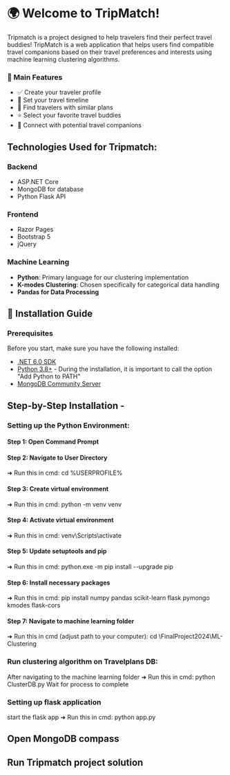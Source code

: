 # 🌍 Welcome to TripMatch! 

Tripmatch is a  project designed to help travelers find their perfect travel buddies!
TripMatch is a web application that helps users find compatible travel companions based on their travel preferences and interests using machine learning clustering algorithms.

### 🎯 Main Features
- ✅ Create your traveler profile
- 📅 Set your travel timeline
- 🤝 Find travelers with similar plans
- ⭐ Select your favorite travel buddies
- 📱 Connect with potential travel companions


## Technologies Used for Tripmatch:

### Backend
- ASP.NET Core
- MongoDB for database
- Python Flask API

### Frontend
- Razor Pages
- Bootstrap 5
- jQuery

### Machine Learning
- **Python**: Primary language for our clustering implementation
- **K-modes Clustering**: Chosen specifically for categorical data handling
- **Pandas for Data Processing**


## 🚀 Installation Guide

### Prerequisites
Before you start, make sure you have the following installed:
- [.NET 6.0 SDK](https://dotnet.microsoft.com/download/dotnet/6.0)
- [Python 3.8+](https://www.python.org/downloads/) - During the installation, it is important to call the option "Add Python to PATH"
- [MongoDB Community Server](https://www.mongodb.com/try/download/community)

## Step-by-Step Installation - 
### Setting up the Python Environment:
#### Step 1: Open Command Prompt
#### Step 2: Navigate to User Directory
➜ Run this in cmd: cd %USERPROFILE%
#### Step 3: Create virtual environment
➜ Run this in cmd: python -m venv venv
#### Step 4: Activate virtual environment
➜ Run this in cmd: venv\Scripts\activate
#### Step 5: Update setuptools and pip
➜ Run this in cmd:
python.exe -m pip install --upgrade pip
#### Step 6: Install necessary packages
➜ Run this in cmd: pip install numpy pandas scikit-learn flask pymongo kmodes flask-cors
#### Step 7: Navigate to machine learning folder
➜ Run this in cmd (adjust path to your computer): cd \FinalProject2024\ML-Clustering

### Run clustering algorithm on Travelplans DB:
After navigating to the machine learning folder ➜ Run this in cmd: python ClusterDB.py
Wait for process to complete

### Setting up flask application
start the flask app ➜ Run this in cmd: python app.py

## Open MongoDB compass

## Run Tripmatch project solution
